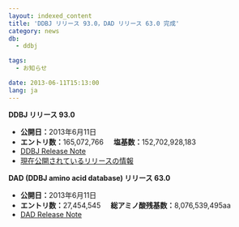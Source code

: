 ```yaml
---
layout: indexed_content
title: 'DDBJ リリース 93.0，DAD リリース 63.0 完成'
category: news
db:
  - ddbj

tags:
  - お知らせ

date: 2013-06-11T15:13:00
lang: ja
---
```


<html>

<p><b>DDBJ リリース 93.0</b></p>

<ul>
    <li><b>公開日：</b>2013年6月11日</li>
    <li><b>エントリ数：</b>165,072,766     <b>塩基数：</b>152,702,928,183</li>
    <li><a href="ftp://ftp.ddbj.nig.ac.jp/ddbj_database/release_note_archive/ddbj/ddbjrel.93.txt">DDBJ Release Note</a></li>
    <li><a href="/latest-releases.html">現在公開されているリリースの情報</a></li>
</ul>

<p><b>DAD (DDBJ amino acid database) リリース 63.0</b></p>

<ul>
    <li><b>公開日：</b>2013年6月11日</li>
    <li><b>エントリ数：</b>27,454,545     <b>総アミノ酸残基数：</b>8,076,539,495aa</li>
    <li><a href="ftp://ftp.ddbj.nig.ac.jp/ddbj_database/release_note_archive/dad/dadrel.63.txt">DAD Release Note</a></li>
</ul>
</html>

